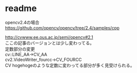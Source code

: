 # readme
    
opencv2.4の場合    
https://github.com/opencv/opencv/tree/2.4/samples/cpp    
    
    
http://cvwww.ee.ous.ac.jp/semi/opencv#2.1    
ここの記事のバージョンとは少し変わってる。    
定数部分の変更    
cv::LINE_AA→CV_AA    
cv2.VideoWriter_fourcc→CV_FOURCC    
CV hogehogeのような定数に変わってる部分が多く見受けられる。    
